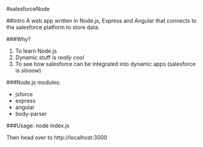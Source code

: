 #salesforceNode

##Intro
A web app written in Node.js, Express and Angular that connects to the salesforce platform to store data.

###Why?

1. To learn Node.js
2. Dynamic stuff is *really cool*
3. To see how salesforce can be integrated into dynamic apps (salesforce is *slooow*)

###Node.js modules:
* jsforce
* express
* angular
* body-parser

###Usage:
	node index.js

Then head over to http://localhost:3000